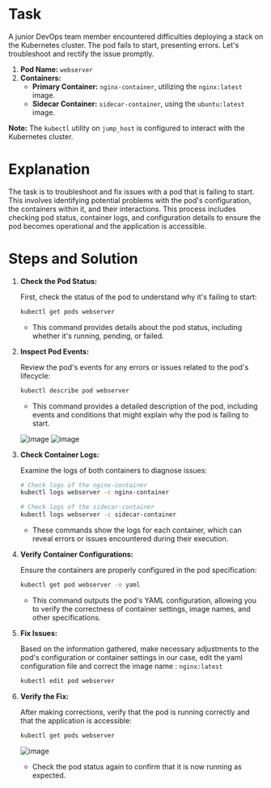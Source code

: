 # Task

A junior DevOps team member encountered difficulties deploying a stack on the Kubernetes cluster. The pod fails to start, presenting errors. Let's troubleshoot and rectify the issue promptly.

1. **Pod Name:** `webserver`
2. **Containers:**
   - **Primary Container:** `nginx-container`, utilizing the `nginx:latest` image.
   - **Sidecar Container:** `sidecar-container`, using the `ubuntu:latest` image.

**Note:** The `kubectl` utility on `jump_host` is configured to interact with the Kubernetes cluster.

# Explanation

The task is to troubleshoot and fix issues with a pod that is failing to start. This involves identifying potential problems with the pod's configuration, the containers within it, and their interactions. This process includes checking pod status, container logs, and configuration details to ensure the pod becomes operational and the application is accessible.

# Steps and Solution

1. **Check the Pod Status:**

    First, check the status of the pod to understand why it's failing to start:

    ```bash
    kubectl get pods webserver
    ```

    - This command provides details about the pod status, including whether it's running, pending, or failed.

2. **Inspect Pod Events:**

    Review the pod's events for any errors or issues related to the pod's lifecycle:

    ```bash
    kubectl describe pod webserver
    ```

    - This command provides a detailed description of the pod, including events and conditions that might explain why the pod is failing to start.
   
    ![image](https://github.com/user-attachments/assets/356f5bf5-7d3a-466c-8d07-1d1d155acee5)
    ![image](https://github.com/user-attachments/assets/2a5d0f51-a86a-403f-9164-d940ac46648f)



4. **Check Container Logs:**

    Examine the logs of both containers to diagnose issues:

    ```bash
    # Check logs of the nginx-container
    kubectl logs webserver -c nginx-container

    # Check logs of the sidecar-container
    kubectl logs webserver -c sidecar-container
    ```

    - These commands show the logs for each container, which can reveal errors or issues encountered during their execution.

6. **Verify Container Configurations:**

    Ensure the containers are properly configured in the pod specification:

    ```bash
    kubectl get pod webserver -o yaml
    ```

    - This command outputs the pod's YAML configuration, allowing you to verify the correctness of container settings, image names, and other specifications.

6. **Fix Issues:**

    Based on the information gathered, make necessary adjustments to the pod's configuration or container settings in our case, edit the yaml configuration file and correct the image name : `nginx:latest`

    ```bash
    kubectl edit pod webserver
    ```

7. **Verify the Fix:**

    After making corrections, verify that the pod is running correctly and that the application is accessible:

    ```bash
    kubectl get pods webserver
    ```
    ![image](https://github.com/user-attachments/assets/4c1c44ba-8bb9-41be-806a-1c2548f2d703)

    - Check the pod status again to confirm that it is now running as expected.
